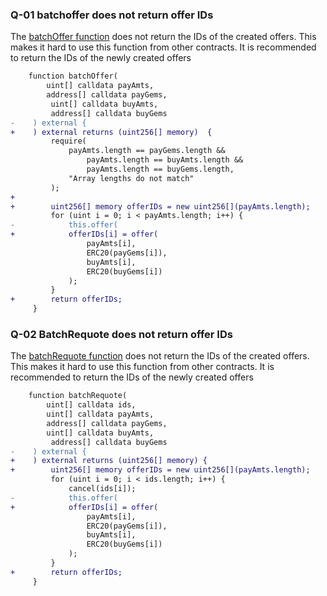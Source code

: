 ### Q-01 batchoffer does not return offer IDs
The [batchOffer function](https://github.com/code-423n4/2023-04-rubicon/blob/511636d889742296a54392875a35e4c0c4727bb7/contracts/RubiconMarket.sol#L887-L907) does not return the IDs of the created offers. This makes it hard to use this function from other contracts. It is recommended to return the IDs of the newly created offers
```diff
    function batchOffer(
        uint[] calldata payAmts,
        address[] calldata payGems,
         uint[] calldata buyAmts,
         address[] calldata buyGems
-    ) external {
+    ) external returns (uint256[] memory)  {
         require(
             payAmts.length == payGems.length &&
                 payAmts.length == buyAmts.length &&
                 payAmts.length == buyGems.length,
             "Array lengths do not match"
         );
+
+        uint256[] memory offerIDs = new uint256[](payAmts.length);
         for (uint i = 0; i < payAmts.length; i++) {
-            this.offer(
+            offerIDs[i] = offer(
                 payAmts[i],
                 ERC20(payGems[i]),
                 buyAmts[i],
                 ERC20(buyGems[i])
             );
         }
+        return offerIDs;
     }
```


### Q-02 BatchRequote does not return offer IDs

The [batchRequote function](https://github.com/code-423n4/2023-04-rubicon/blob/511636d889742296a54392875a35e4c0c4727bb7/contracts/RubiconMarket.sol#L887-L907) does not return the IDs of the created offers. This makes it hard to use this function from other contracts. It is recommended to return the IDs of the newly created offers

```diff 
    function batchRequote(
        uint[] calldata ids,
        uint[] calldata payAmts,
        address[] calldata payGems,
        uint[] calldata buyAmts,
         address[] calldata buyGems
-    ) external {
+    ) external returns (uint256[] memory) {
+        uint256[] memory offerIDs = new uint256[](payAmts.length);
         for (uint i = 0; i < ids.length; i++) {
             cancel(ids[i]);
-            this.offer(
+            offerIDs[i] = offer(
                 payAmts[i],
                 ERC20(payGems[i]),
                 buyAmts[i],
                 ERC20(buyGems[i])
             );
         }
+        return offerIDs;
     }

```
